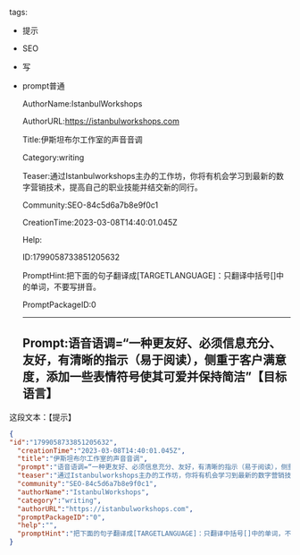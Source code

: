   tags: 
- 提示
- SEO
- 写
- prompt普通

  AuthorName:IstanbulWorkshops

  AuthorURL:https://istanbulworkshops.com

  Title:伊斯坦布尔工作室的声音音调

  Category:writing

  Teaser:通过Istanbulworkshops主办的工作坊，你将有机会学习到最新的数字营销技术，提高自己的职业技能并结交新的同行。

  Community:SEO-84c5d6a7b8e9f0c1

  CreationTime:2023-03-08T14:40:01.045Z

  Help:

  ID:1799058733851205632

  PromptHint:把下面的句子翻译成[TARGETLANGUAGE]：只翻译中括号[]中的单词，不要写拼音。

  PromptPackageID:0

  ---

  ## Prompt:语音语调=“一种更友好、必须信息充分、友好，有清晰的指示（易于阅读），侧重于客户满意度，添加一些表情符号使其可爱并保持简洁”【目标语言】

这段文本：【提示】

  ```json
  {
  "id":"1799058733851205632",
    "creationTime":"2023-03-08T14:40:01.045Z",
    "title":"伊斯坦布尔工作室的声音音调",
    "prompt":"语音语调=“一种更友好、必须信息充分、友好，有清晰的指示（易于阅读），侧重于客户满意度，添加一些表情符号使其可爱并保持简洁”【目标语言】\n\n这段文本：【提示】",
    "teaser":"通过Istanbulworkshops主办的工作坊，你将有机会学习到最新的数字营销技术，提高自己的职业技能并结交新的同行。",
    "community":"SEO-84c5d6a7b8e9f0c1",
    "authorName":"IstanbulWorkshops",
    "category":"writing",
    "authorURL":"https://istanbulworkshops.com",
    "promptPackageID":"0",
    "help":"",
    "promptHint":"把下面的句子翻译成[TARGETLANGUAGE]：只翻译中括号[]中的单词，不要写拼音。"
  }
  ```

